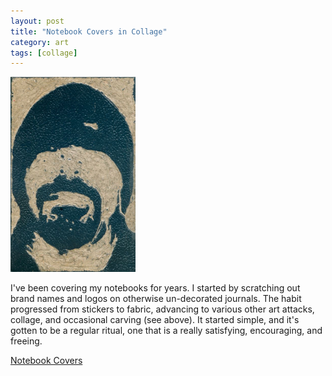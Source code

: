 ```yaml
---
layout: post
title: "Notebook Covers in Collage"
category: art
tags: [collage]
---
```

[![Just Beginning To Show](/assets/06fall_front.jpg)](http://sevendown.org/collage/covers/)

I've been covering my notebooks for years. I started by scratching out brand names and logos on otherwise un-decorated journals. The habit progressed from stickers to fabric, advancing to various other art attacks, collage, and occasional carving (see above). It started simple, and it's gotten to be a regular ritual, one that is a really satisfying, encouraging, and freeing. 

<a href="http://sevendown.org/collage/covers/" target="_blank">Notebook Covers</a>
